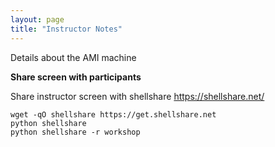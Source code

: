 ```yaml
---
layout: page
title: "Instructor Notes"
---
```


Details about the AMI machine

**Share screen with participants**

Share instructor screen with shellshare https://shellshare.net/
```
wget -qO shellshare https://get.shellshare.net
python shellshare
python shellshare -r workshop
```
